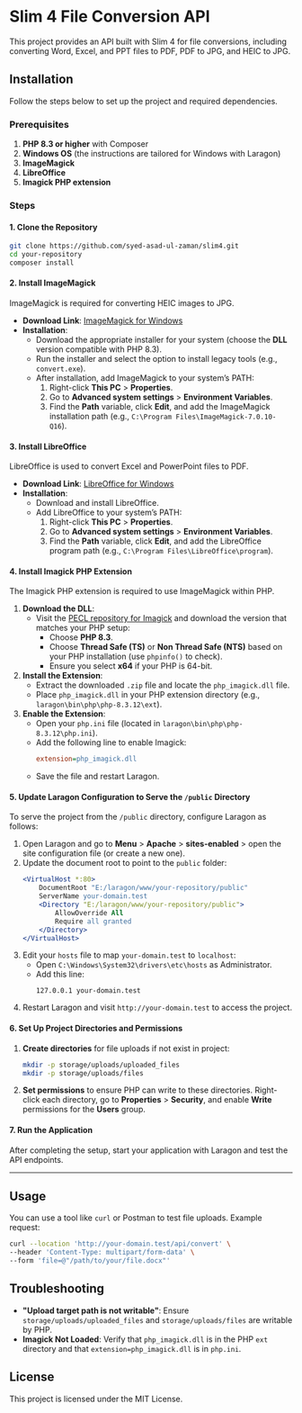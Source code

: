 # Slim 4 File Conversion API

This project provides an API built with Slim 4 for file conversions, including converting Word, Excel, and PPT files to PDF, PDF to JPG, and HEIC to JPG.

## Installation

Follow the steps below to set up the project and required dependencies.

### Prerequisites

1. **PHP 8.3 or higher** with Composer
2. **Windows OS** (the instructions are tailored for Windows with Laragon)
3. **ImageMagick**
4. **LibreOffice**
5. **Imagick PHP extension**

### Steps

#### 1. Clone the Repository

```bash
git clone https://github.com/syed-asad-ul-zaman/slim4.git
cd your-repository
composer install
```

#### 2. Install ImageMagick

ImageMagick is required for converting HEIC images to JPG.

- **Download Link**: [ImageMagick for Windows](https://imagemagick.org/script/download.php#windows)
- **Installation**:
  - Download the appropriate installer for your system (choose the **DLL** version compatible with PHP 8.3).
  - Run the installer and select the option to install legacy tools (e.g., `convert.exe`).
  - After installation, add ImageMagick to your system’s PATH:
    1. Right-click **This PC** > **Properties**.
    2. Go to **Advanced system settings** > **Environment Variables**.
    3. Find the **Path** variable, click **Edit**, and add the ImageMagick installation path (e.g., `C:\Program Files\ImageMagick-7.0.10-Q16`).

#### 3. Install LibreOffice

LibreOffice is used to convert Excel and PowerPoint files to PDF.

- **Download Link**: [LibreOffice for Windows](https://www.libreoffice.org/download/download/)
- **Installation**:
  - Download and install LibreOffice.
  - Add LibreOffice to your system’s PATH:
    1. Right-click **This PC** > **Properties**.
    2. Go to **Advanced system settings** > **Environment Variables**.
    3. Find the **Path** variable, click **Edit**, and add the LibreOffice program path (e.g., `C:\Program Files\LibreOffice\program`).

#### 4. Install Imagick PHP Extension

The Imagick PHP extension is required to use ImageMagick within PHP.

1. **Download the DLL**:
   - Visit the [PECL repository for Imagick](https://pecl.php.net/package/imagick) and download the version that matches your PHP setup:
     - Choose **PHP 8.3**.
     - Choose **Thread Safe (TS)** or **Non Thread Safe (NTS)** based on your PHP installation (use `phpinfo()` to check).
     - Ensure you select **x64** if your PHP is 64-bit.
2. **Install the Extension**:
   - Extract the downloaded `.zip` file and locate the `php_imagick.dll` file.
   - Place `php_imagick.dll` in your PHP extension directory (e.g., `laragon\bin\php\php-8.3.12\ext`).
3. **Enable the Extension**:
   - Open your `php.ini` file (located in `laragon\bin\php\php-8.3.12\php.ini`).
   - Add the following line to enable Imagick:
     ```ini
     extension=php_imagick.dll
     ```
   - Save the file and restart Laragon.

#### 5. Update Laragon Configuration to Serve the `/public` Directory

To serve the project from the `/public` directory, configure Laragon as follows:

1. Open Laragon and go to **Menu** > **Apache** > **sites-enabled** > open the site configuration file (or create a new one).
2. Update the document root to point to the `public` folder:
   ```apache
   <VirtualHost *:80>
       DocumentRoot "E:/laragon/www/your-repository/public"
       ServerName your-domain.test
       <Directory "E:/laragon/www/your-repository/public">
           AllowOverride All
           Require all granted
       </Directory>
   </VirtualHost>
   ```
3. Edit your `hosts` file to map `your-domain.test` to `localhost`:
   - Open `C:\Windows\System32\drivers\etc\hosts` as Administrator.
   - Add this line:
     ```plaintext
     127.0.0.1 your-domain.test
     ```
4. Restart Laragon and visit `http://your-domain.test` to access the project.

#### 6. Set Up Project Directories and Permissions

1. **Create directories** for file uploads if not exist in project:
   ```bash
   mkdir -p storage/uploads/uploaded_files
   mkdir -p storage/uploads/files
   ```
2. **Set permissions** to ensure PHP can write to these directories. Right-click each directory, go to **Properties** > **Security**, and enable **Write** permissions for the **Users** group.

#### 7. Run the Application

After completing the setup, start your application with Laragon and test the API endpoints.

---

## Usage

You can use a tool like `curl` or Postman to test file uploads. Example request:

```bash
curl --location 'http://your-domain.test/api/convert' \
--header 'Content-Type: multipart/form-data' \
--form 'file=@"/path/to/your/file.docx"'
```

## Troubleshooting

- **"Upload target path is not writable"**: Ensure `storage/uploads/uploaded_files` and `storage/uploads/files` are writable by PHP.
- **Imagick Not Loaded**: Verify that `php_imagick.dll` is in the PHP `ext` directory and that `extension=php_imagick.dll` is in `php.ini`.

## License

This project is licensed under the MIT License.
